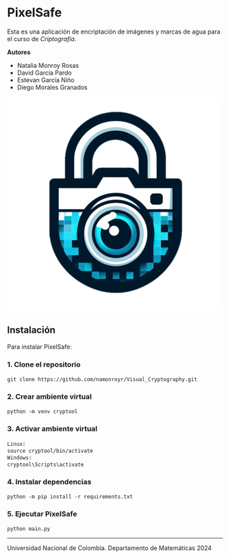 # PixelSafe
Esta es una aplicación de encriptación de imágenes y marcas de agua para el curso de *Criptografía*.

**Autores**
- Natalia Monroy Rosas
- David García Pardo
- Estevan Garcia Niño
- Diego Morales Granados

<div align="center">
    <img src="PixelSafe_logo.png" alt="Texto alternativo" width="500" height="500"/>
</div>

## Instalación
Para instalar PixelSafe:

### 1. Clone el repositorio
```
git clone https://github.com/namonroyr/Visual_Cryptography.git
```

### 2. Crear ambiente virtual
```
python -m venv cryptool
```

### 3. Activar ambiente virtual
```
Linux:
source cryptool/bin/activate
Windows:
cryptool\Scripts\activate
```

### 4. Instalar dependencias
```
python -m pip install -r requirements.txt
```

### 5. Ejecutar PixelSafe
```
python main.py
```

---

Universidad Nacional de Colombia.
Departamento de Matemáticas 
2024
